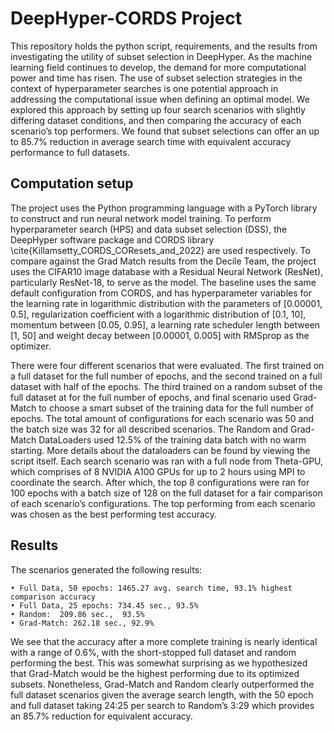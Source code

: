 # DeepHyper-CORDS Project

This repository holds the python script, requirements, and the results from investigating the utility of subset selection in DeepHyper.
As the machine learning field continues to develop, the demand for more computational power and time has risen. The use of subset selection strategies in the context of hyperparameter searches is one potential approach in addressing the computational issue when defining an optimal model. We explored this approach by setting up four search scenarios with slightly differing dataset conditions, and then comparing the accuracy of each scenario’s top performers. We found that subset selections can offer an up to 85.7% reduction in average search time with equivalent accuracy performance to full datasets.

## Computation setup

The project uses the Python programming language with a PyTorch library to construct and run neural network model training. To perform hyperparameter search (HPS) and data subset selection (DSS), the DeepHyper software package and CORDS library \cite{Killamsetty_CORDS_COResets_and_2022} are used respectively. To compare against the Grad Match results from the Decile Team, the project uses the CIFAR10 image database with a Residual Neural Network (ResNet), particularly ResNet-18, to serve as the model. The baseline uses the same default configuration from CORDS, and has hyperparameter variables for the learning rate in logarithmic distribution with the parameters of [0.00001, 0.5], regularization coefficient with a logarithmic distribution of [0.1, 10], momentum between [0.05, 0.95], a learning rate scheduler length between [1, 50] and weight decay between [0.00001, 0.005] with RMSprop as the optimizer. 

There were four different scenarios that were evaluated. The first trained on a full dataset for the full number of epochs, and the second trained on a full dataset with half of the epochs. The third trained on a random subset of the full dataset at for the full number of epochs, and final scenario used Grad-Match to choose a smart subset of the training data for the full number of epochs. The total amount of configurations for each scenario was 50 and the batch size was 32 for all described scenarios. The Random and Grad-Match DataLoaders used 12.5\% of the training data batch with no warm starting. More details about the dataloaders can be found by viewing the script itself. Each search scenario was ran with a full node from Theta-GPU, which comprises of 8 NVIDIA A100 GPUs for up to 2 hours using MPI to coordinate the search. After which, the top 8 configurations were ran for 100 epochs with a batch size of 128 on the full dataset for a fair comparison of each scenario’s configurations. The top performing from each scenario was chosen as the best performing test accuracy. 

## Results

The scenarios generated the following results:

    • Full Data, 50 epochs: 1465.27 avg. search time, 93.1% highest comparison accuracy
    • Full Data, 25 epochs: 734.45 sec., 93.5%
    • Random:  209.86 sec.,  93.5% 
    • Grad-Match: 262.18 sec., 92.9% 
    
We see that the accuracy after a more complete training is nearly identical with a range of 0.6%, with the short-stopped full dataset and random performing the best. This was somewhat surprising as we hypothesized that Grad-Match would be the highest performing due to its optimized subsets. Nonetheless, Grad-Match and Random clearly outperformed the full dataset scenarios given the average search length, with the 50 epoch and full dataset taking 24:25 per search to Random’s 3:29 which provides an 85.7% reduction for equivalent accuracy. 
